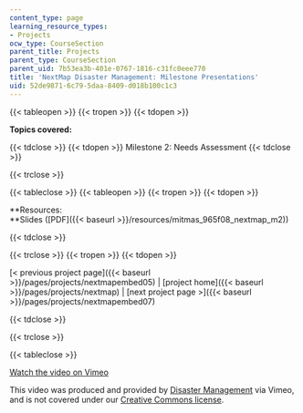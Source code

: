 ```yaml
---
content_type: page
learning_resource_types:
- Projects
ocw_type: CourseSection
parent_title: Projects
parent_type: CourseSection
parent_uid: 7b53ea3b-401e-0767-1816-c31fc0eee770
title: 'NextMap Disaster Management: Milestone Presentations'
uid: 52de9871-6c79-5daa-8409-d018b100c1c3
---
```


{{< tableopen >}}
{{< tropen >}}
{{< tdopen >}}


**Topics covered:**


{{< tdclose >}}
{{< tdopen >}}
Milestone 2: Needs Assessment
{{< tdclose >}}

{{< trclose >}}

{{< tableclose >}}
{{< tableopen >}}
{{< tropen >}}
{{< tdopen >}}


**Resources:  
**Slides ([PDF]({{< baseurl >}}/resources/mitmas_965f08_nextmap_m2))


{{< tdclose >}}

{{< trclose >}}
{{< tropen >}}
{{< tdopen >}}


[\< previous project page]({{< baseurl >}}/pages/projects/nextmapembed05) | [project home]({{< baseurl >}}/pages/projects/nextmap) | [next project page >]({{< baseurl >}}/pages/projects/nextmapembed07)


{{< tdclose >}}

{{< trclose >}}

{{< tableclose >}}

[Watch the video on Vimeo](http://vimeo.com/moogaloop.swf?clip_id=2347013&server=vimeo.com&show_title=0&show_byline=0&show_portrait=0&color=&fullscreen=0&group_id=)

This video was produced and provided by [Disaster Management](http://vimeo.com/user807017) via Vimeo, and is not covered under our [Creative Commons license](/terms/#cc).